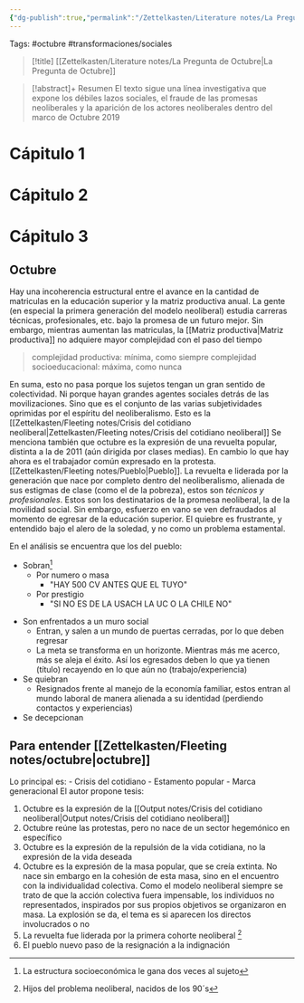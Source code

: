 ```yaml
---
{"dg-publish":true,"permalink":"/Zettelkasten/Literature notes/La Pregunta de Octubre/","noteIcon":"","created":"2025-06-01T16:50:39.801-04:00"}
---
```


Tags: #octubre #transformaciones/sociales 
>[!title]
 [[Zettelkasten/Literature notes/La Pregunta de Octubre\|La Pregunta de Octubre]] 

> [!abstract]+ Resumen
> El texto sigue una línea investigativa que expone los débiles lazos sociales, el fraude de las promesas neoliberales y la aparición de los actores neoliberales dentro del marco de Octubre 2019


# Cápitulo 1
# Cápitulo 2
# Cápitulo 3 
## Octubre
Hay una incoherencia estructural entre el avance en la cantidad de matriculas en la educación superior y la matriz productiva anual. La gente (en especial la primera generación del modelo neoliberal) estudia carreras técnicas, profesionales, etc. bajo la promesa de un futuro mejor. Sin embargo, mientras aumentan las matriculas, la [[Matriz productiva\|Matriz productiva]]  no adquiere mayor complejidad con el paso del tiempo
> complejidad productiva: mínima, como siempre
> complejidad socioeducacional: máxima, como nunca

En suma, esto no pasa porque los sujetos tengan un gran sentido de colectividad. Ni porque hayan grandes agentes sociales detrás de las movilizaciones. Sino que es el conjunto de las varias subjetividades oprimidas por el espíritu del neoliberalismo. Esto es la [[Zettelkasten/Fleeting notes/Crisis del cotidiano neoliberal\|Zettelkasten/Fleeting notes/Crisis del cotidiano neoliberal]]
Se menciona también que octubre es la expresión de una revuelta popular, distinta a la de 2011 (aún dirigida por clases medias). En cambio lo que hay ahora es el trabajador común expresado en la protesta. [[Zettelkasten/Fleeting notes/Pueblo\|Pueblo]]. La revuelta e liderada por la generación que nace por completo dentro del neoliberalismo, alienada de sus estigmas de clase (como el de la pobreza), estos son *técnicos y profesionales*.
Estos son los destinatarios de la promesa neoliberal, la de la movilidad social. Sin embargo, esfuerzo en vano se ven defraudados al momento de egresar de la educación superior. El quiebre es frustrante, y entendido bajo el alero de la soledad, y no como un problema estamental.

En el análisis se encuentra que los del pueblo:
- Sobran[^1]
	- Por numero o masa
		- "HAY 500 CV ANTES QUE EL TUYO"
	- Por prestigio
		- "SI NO ES DE LA USACH LA UC O LA CHILE NO"

[^1]: La estructura socioeconómica le gana dos veces al sujeto

-  Son enfrentados a un muro social
	- Entran, y salen a un mundo de puertas cerradas, por lo que deben regresar
	- La meta se transforma en un horizonte. Mientras más me acerco, más se aleja el éxito. Así los egresados deben lo que ya tienen (título) recayendo en lo que aún no (trabajo/experiencia)
- Se quiebran
	- Resignados frente al manejo de la economía familiar, estos entran al mundo laboral de manera alienada a su identidad (perdiendo contactos y experiencias)
- Se decepcionan
## Para entender [[Zettelkasten/Fleeting notes/octubre\|octubre]]
Lo principal es:
	-  Crisis del cotidiano
	-  Estamento popular
	- Marca generacional
El autor propone tesis:
 1. Octubre es la expresión de la [[Output notes/Crisis del cotidiano neoliberal\|Output notes/Crisis del cotidiano neoliberal]]
 2. Octubre reúne las protestas, pero no nace de un sector hegemónico en específico
 3. Octubre es la expresión de la repulsión de la vida cotidiana, no la expresión de la vida deseada
 4. Octubre es la expresión de la masa popular, que se creía extinta. No nace sin embargo en la cohesión de esta masa, sino en el encuentro con la individualidad colectiva. Como el modelo neoliberal siempre se trato de que la acción colectiva fuera impensable, los individuos no representados, inspirados por sus propios objetivos se organizaron en masa. La explosión se da, el tema es si aparecen los directos involucrados o no
 5. La revuelta fue liderada por la primera cohorte neoliberal [^2] 
 6. El pueblo nuevo paso de la resignación a la indignación
 
[^2]: Hijos del problema neoliberal, nacidos de los 90´s

 

 
